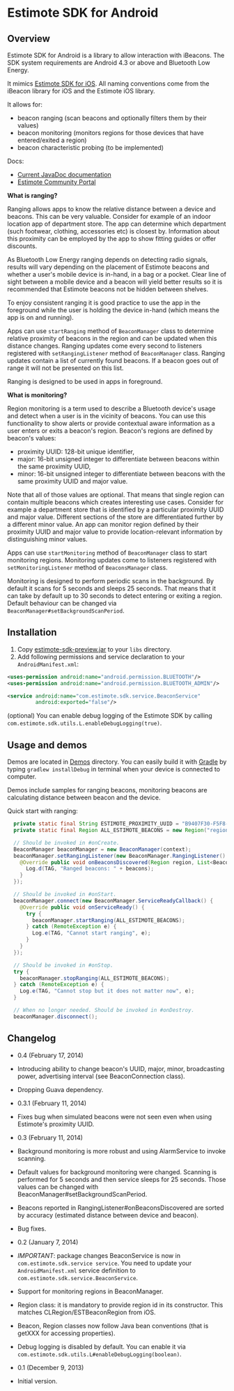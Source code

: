 # Estimote SDK for Android #

## Overview ##

Estimote SDK for Android is a library to allow interaction with iBeacons. The SDK system requirements are Android 4.3 or above and Bluetooth Low Energy.

It mimics [Estimote SDK for iOS](https://github.com/Estimote/iOS-SDK). All naming conventions come from the iBeacon library for iOS and the Estimote iOS library.

It allows for:
- beacon ranging (scan beacons and optionally filters them by their values)
- beacon monitoring (monitors regions for those devices that have entered/exited a region)
- beacon characteristic probing (to be implemented)

Docs: 
 - [Current JavaDoc documentation](http://estimote.github.io/Android-SDK/JavaDocs/)
 - [Estimote Community Portal](http://community.estimote.com/hc/en-us)

**What is ranging?**

Ranging allows apps to know the relative distance between a device and beacons. This can be very valuable. Consider for example of an indoor location app of department store. The app can determine which department (such footwear, clothing, accessories etc) is closest by. Information about this proximity can be employed by the app to show fitting guides or offer discounts.

As Bluetooth Low Energy ranging depends on detecting radio signals, results will vary depending on the placement of Estimote beacons and whether a user's mobile device is in-hand, in a bag or a pocket. Clear line of sight between a mobile device and a beacon will yield better results so it is recommended that Estimote beacons not be hidden between shelves.

To enjoy consistent ranging it is good practice to use the app in the foreground while the user is holding the device in-hand (which means the app is on and running).

Apps can use `startRanging` method of `BeaconManager` class to determine relative proximity of beacons in the region and can be updated when this distance changes. Ranging updates come every second to listeners registered with `setRangingListener` method of `BeaconManager` class. Ranging updates contain a list of currently found beacons. If a beacon goes out of range it will not be presented on this list.

Ranging is designed to be used in apps in foreground.

**What is monitoring?**

Region monitoring is a term used to describe a Bluetooth device's usage and  detect when a user is in the vicinity of beacons. You can use this functionality to show alerts or provide contextual aware information as a user enters or exits  a beacon's region. Beacon's regions are defined by beacon's values:

- proximity UUID: 128-bit unique identifier,
- major: 16-bit unsigned integer to differentiate between beacons within the same proximity UUID,
- minor: 16-bit unsigned integer to differentiate between beacons with the same proximity UUID and major value.

Note that all of those values are optional. That means that single region can contain multiple beacons which creates interesting use cases. Consider for example a department store that is identified by a particular proximity UUID and major value. Different sections of the store are differentiated further by a different minor value. An app can monitor region defined by their proximity UUID and major value to provide location-relevant information by distinguishing minor values.

Apps can use `startMonitoring` method of `BeaconManager` class to start monitoring regions. Monitoring updates come to listeners registered with `setMonitoringListener` method of `BeaconsManager` class.

Monitoring is designed to perform periodic scans in the background. By default it scans for 5 seconds and sleeps 25 seconds. That means that it can take by default up to 30 seconds to detect entering or exiting a region. Default behaviour can be changed via `BeaconManager#setBackgroundScanPeriod`.

## Installation ##

1. Copy [estimote-sdk-preview.jar](https://github.com/Estimote/Android-SDK/blob/master/EstimoteSDK/estimote-sdk-preview.jar) to your `libs` directory.
2. Add following permissions and service declaration to your `AndroidManifest.xml`:

```xml
<uses-permission android:name="android.permission.BLUETOOTH"/>
<uses-permission android:name="android.permission.BLUETOOTH_ADMIN"/>
```

```xml
<service android:name="com.estimote.sdk.service.BeaconService"
         android:exported="false"/>
```
(optional) You can enable debug logging of the Estimote SDK by calling `com.estimote.sdk.utils.L.enableDebugLogging(true)`.

## Usage and demos ##

Demos are located in [Demos](https://github.com/Estimote/Android-SDK/tree/master/Demos) directory. You can easily build it with [Gradle](http://www.gradle.org/) by typing `gradlew installDebug` in terminal when your device is connected to computer.

Demos include samples for ranging beacons, monitoring beacons are calculating distance between beacon and the device.

Quick start with ranging:

```java
  private static final String ESTIMOTE_PROXIMITY_UUID = "B9407F30-F5F8-466E-AFF9-25556B57FE6D";
  private static final Region ALL_ESTIMOTE_BEACONS = new Region("regionId", ESTIMOTE_PROXIMITY_UUID, null, null);

  // Should be invoked in #onCreate.
  BeaconManager beaconManager = new BeaconManager(context);
  beaconManager.setRangingListener(new BeaconManager.RangingListener() {
    @Override public void onBeaconsDiscovered(Region region, List<Beacon> beacons) {
      Log.d(TAG, "Ranged beacons: " + beacons);
    }
  });

  // Should be invoked in #onStart.
  beaconManager.connect(new BeaconManager.ServiceReadyCallback() {
    @Override public void onServiceReady() {
      try {
        beaconManager.startRanging(ALL_ESTIMOTE_BEACONS);
      } catch (RemoteException e) {
        Log.e(TAG, "Cannot start ranging", e);
      }
    }
  });

  // Should be invoked in #onStop.
  try {
    beaconManager.stopRanging(ALL_ESTIMOTE_BEACONS);
  } catch (RemoteException e) {
    Log.e(TAG, "Cannot stop but it does not matter now", e);
  }

  // When no longer needed. Should be invoked in #onDestroy.
  beaconManager.disconnect();
```

## Changelog ##

* 0.4 (February 17, 2014)
 * Introducing ability to change beacon's UUID, major, minor, broadcasting power, advertising interval (see BeaconConnection class).
 * Dropping Guava dependency.
* 0.3.1 (February 11, 2014)
 * Fixes bug when simulated beacons were not seen even when using Estimote's proximity UUID.
* 0.3 (February 11, 2014)
 * Background monitoring is more robust and using AlarmService to invoke scanning.
 * Default values for background monitoring were changed. Scanning is performed for 5 seconds and then service sleeps for 25 seconds. Those values can be changed with BeaconManager#setBackgroundScanPeriod.
 * Beacons reported in RangingListener#onBeaconsDiscovered are sorted by accuracy (estimated distance between device and beacon).
 * Bug fixes.
* 0.2 (January 7, 2014)
 * *IMPORTANT*: package changes BeaconService is now in `com.estimote.sdk.service service`. You need to update your `AndroidManifest.xml` service definition to `com.estimote.sdk.service.BeaconService`.
 * Support for monitoring regions in BeaconManager.
 * Region class: it is mandatory to provide region id in its constructor. This matches CLRegion/ESTBeaconRegion from iOS.
 * Beacon, Region classes now follow Java bean conventions (that is getXXX for accessing properties).
 * Debug logging is disabled by default. You can enable it via `com.estimote.sdk.utils.L#enableDebugLogging(boolean)`.

* 0.1 (December 9, 2013)
 * Initial version.


